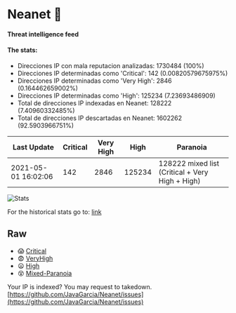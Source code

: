 # Neanet :hocho:
#### Threat intelligence feed
#### The stats:

- Direcciones IP con mala reputacion analizadas: 1730484 (100%)
- Direcciones IP determinadas como 'Critical':  142 (0.00820579675975%)
- Direcciones IP determinadas como 'Very High':  2846 (0.164462659002%)
- Direcciones IP determinadas como 'High':  125234 (7.23693486909)
- Total de direcciones IP indexadas en Neanet:  128222 (7.40960332485%)
- Total de direcciones IP descartadas en Neanet:  1602262 (92.5903966751%)

| Last Update | Critical | Very High | High | Paranoia |
| --- | --- | --- | --- | --- |
| 2021-05-01 16:02:06 | 142 | 2846 | 125234 | 128222 mixed list (Critical + Very High + High)|

![Stats](https://docs.google.com/spreadsheets/d/e/2PACX-1vSnaNMIXVabIpDJjufMlzH7poXnshF3mgd8Is1g9ytUEzVsP5my4Trn8f-xkoLLQ38xpL3HtmUexLo6/pubchart?oid=501124687&format=image)

For the historical stats go to: [link](/stats.csv)
## Raw
- :scream: [Critical](https://raw.githubusercontent.com/JavaGarcia/Neanet/master/blacklists/neanet_critical.txt)
- :fearful: [VeryHigh](https://raw.githubusercontent.com/JavaGarcia/Neanet/master/blacklists/neanet_veryHigh.txtt)
- :frowning: [High](https://raw.githubusercontent.com/JavaGarcia/Neanet/master/blacklists/neanet_high.txt)
- :dizzy_face: [Mixed-Paranoia](https://raw.githubusercontent.com/JavaGarcia/Neanet/master/blacklists/neanet_all.txt)


Your IP is indexed? You may request to takedown. [https://github.com/JavaGarcia/Neanet/issues](https://github.com/JavaGarcia/Neanet/issues)






































































































































































































































































































































































































































































































































































































































































































































































































































































































































































































































































































































































































































































































































































































































































































































































































































































































































































































































































































































































































































































































































































































































































































































































































































































































































































































































































































































































































































































































































































































































































































































































































































































































































































































































































































































































































































































































































































































































































































































































































































































































































































































































































































































































































































































































































































































































































































































































































































































































































































































































































































































































































































































































































































































































































































































































































































































































































































































































































































































































































































































































































































































































